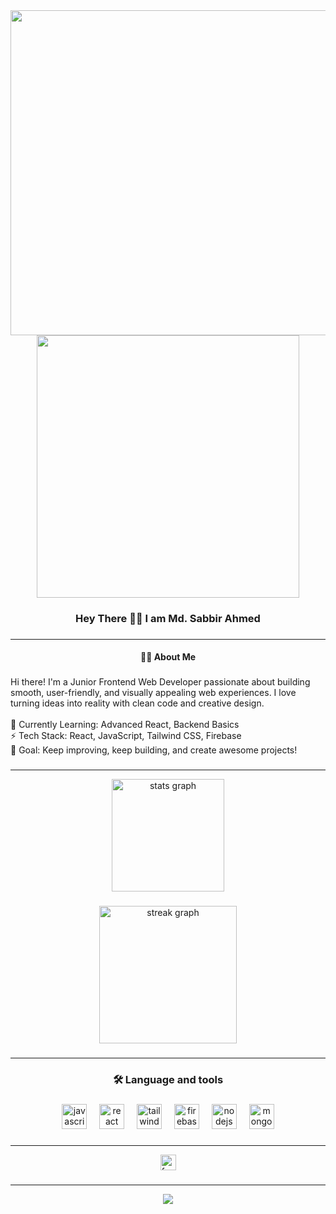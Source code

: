 <div align="center">
  <img height="520" src="https://i.ibb.co.com/vCk09Zrx/Blue-Minimalist-Personal-Branding-Youtube-Banner-2.jpg"  />
  <img height="420" src="https://i.ibb.co.com/vCk09Zrx/Blue-Minimalist-Personal-Branding-Youtube-Banner-2.jpg"  />
</div>

###

<h3 align="center">Hey There 👋🏾 I am Md. Sabbir Ahmed</h3>

###


---

<h4 align="center">👩‍💻  About Me</h4>

###

<p align="left">Hi there! I'm a Junior Frontend Web Developer passionate about building smooth, user-friendly, and visually appealing web experiences. I love turning ideas into reality with clean code and creative design.  <br><br>🌱 Currently Learning: Advanced React, Backend Basics  <br>⚡ Tech Stack: React, JavaScript, Tailwind CSS, Firebase  <br>🎯 Goal: Keep improving, keep building, and create awesome projects!</p>

###


---

<div align="center">
<img src="https://github-readme-stats.vercel.app/api?username=Sabbir1441&hide_title=true&hide_rank=false&show_icons=true&include_all_commits=true&count_private=true&disable_animations=false&theme=dracula&locale=en&hide_border=false&order=1" height="180" alt="stats graph"  />
</div>

###

<div align="center">
<img src="https://streak-stats.demolab.com?user=Sabbir1441&locale=en&mode=daily&theme=dark&hide_border=false&border_radius=5&order=3" height="220" alt="streak graph"  />
</div>

###


---

<h3 align="center">🛠 Language and tools</h3>

###

<div align="center">
<img src="https://skillicons.dev/icons?i=js" height="40" alt="javascript logo"  />
<img width="12" />
<img src="https://skillicons.dev/icons?i=react" height="40" alt="react logo"  />
<img width="12" />
<img src="https://skillicons.dev/icons?i=tailwind" height="40" alt="tailwindcss logo"  />
<img width="12" />
<img src="https://cdn.jsdelivr.net/gh/devicons/devicon/icons/firebase/firebase-plain-wordmark.svg" height="40" alt="firebase logo"  />
<img width="12" />
<img src="https://skillicons.dev/icons?i=nodejs" height="40" alt="nodejs logo"  />
<img width="12" />
<img src="https://cdn.jsdelivr.net/gh/devicons/devicon/icons/mongodb/mongodb-original.svg" height="40" alt="mongodb logo"  />
</div>

###


---

<div align="center">
<img src="https://img.shields.io/static/v1?message=Facebook&logo=facebook&label=&color=1877F2&logoColor=white&labelColor=&style=for-the-badge" height="25" alt="facebook logo"  />
</div>

###


---

<div align="center">
<img src="https://visitor-badge.laobi.icu/badge?page_id=Sabbir1441.Sabbir1441&"  />
</div>

###
